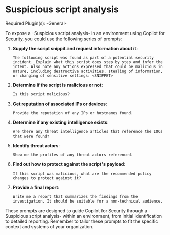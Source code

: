 # Suspicious script analysis

Required Plugin(s): -General-

To expose a -Suspicious script analysis- in an environment using Copilot for Security, you could use the following series of prompts:

1. **Supply the script snippit and request information about it**:
   ```
   The following script was found as part of a potential security incident. Explain what this script does step by step and infer the intent. Also note any actions expressed that could be malicious in nature, including destructive activities, stealing of information, or changing of sensitive settings: <SNIPPET>
   ```

2. **Determine if the script is malicious or not**:
   ```
   Is this script malicious?
   ```

3. **Get reputation of associated IPs or devices**:
   ```
   Provide the reputation of any IPs or hostnames found.
   ```

4. **Determine if any existing intelligence exists**:
   ```
   Are there any threat intelligence articles that reference the IOCs that were found?
   ```

5. **Identify threat actors**:
   ```
   Show me the profiles of any threat actors referenced.
   ```

6. **Find out how to protect against the script's payload**:
   ```
   If this script was malicious, what are the recommended policy changes to protect against it?
   ```

6. **Provide a final report**:
   ```
   Write me a report that summarizes the findings from the investigation. It should be suitable for a non-technical audience.
   ```

These prompts are designed to guide Copilot for Security through a -Suspicious script analysis- within an environment, from initial identification to detailed reporting. Remember to tailor these prompts to fit the specific context and systems of your organization.
